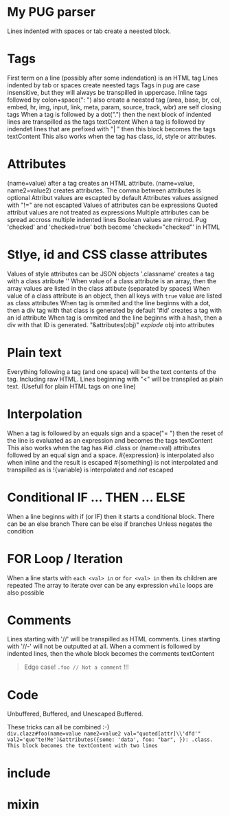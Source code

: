 # My PUG parser

Lines indented with spaces or tab create a neested block.

# Tags

First term on a line (possibly after some indendation) is an HTML tag
Lines indented by tab or spaces create neested tags
Tags in pug are case insensitive, but they will always be transpilled in uppercase.
Inline tags followed by colon+space(": ") also create a neested tag
(area, base, br, col, embed, hr, img, input, link, meta, param, source, track, wbr) are self closing tags
When a tag is followed by a dot(".") then the next block of indented lines are transpilled as the tags textContent
When a tag is followed by indendet lines that are prefixed with "| " then this block becomes the tags textContent
This also works when the tag has class, id, style or attributes.

# Attributes

(name=value) after a tag creates an HTML attribute.
(name=value, name2=value2) creates attributes. The comma between attributes is optional
Attribut values are escapted by default
Attributes values assigned with "!=" are not escapted
Values of attributes can be expressions
Quoted attribut values are not treated as expressions 
Multiple attributes can be spread accross multiple indented lines
Boolean values are mirrod. Pug 'checked' and 'checked=true' both become 'checked="checked"' in HTML

# Stlye, id and CSS classe attributes

Values of style attributes can be JSON objects
'.classname' creates a tag with a class atribute '<tag class="classname">' 
When value of a class attribute is an array, then the array values are listed in the class attibute (separated by spaces)
When value of a class attribute is an object, then all keys with `true` value are listed as class attributes
When tag is ommited and the line beginns with a dot, then a div tag with that class is generated by default
'#id' creates a tag with an id attribute
When tag is ommited and the line beginns with a hash, then a div with that ID is generated.
"&attributes(obj)" *explode* obj into attributes

# Plain text

Everything following a tag (and one space) will be the text contents of the tag. Including raw HTML.
Lines beginning with "<" will be transpiled as plain text. (Usefull for plain HTML tags on one line)

# Interpolation

When a tag is followed by an equals sign and a space("= ") then the reset of the line is evaluated as an expression and becomes the tags textContent
This also works when the tag has #id .class or (name=val) attributes followed by an equal sign and a space.
#{expression} is interpolated also when inline and the result is escaped
\#{something} is not interpolated and transpilled as is
!{variable} is interpolated and *not* escaped


# Conditional IF ... THEN ... ELSE

When a line beginns with if (or IF) then it starts a conditional block.
There can be an else branch
There can be else if branches
Unless negates the condition

# FOR Loop / Iteration

When a line starts with `each <val> in` or `for <val> in` then its children are repeated
The array to iterate over can be any expression
`while` loops are also possible

# Comments

Lines starting with '//' will be transpilled as HTML comments.
Lines starting with '//-' will not be outputted at all.
When a comment is followed by indented lines, then the whole block becomes the comments textContent 

 > Edge case!  `.foo // Not a comment` !!!

# Code

Unbuffered, Buffered, and Unescaped Buffered.

These tricks can all be combined :-)      
    ```
	div.clazz#foo(name=value name2=value2 val="quoted[attr]\\'dfd'" val2='quo"te!Me')&attributes({some: 'data', foo: "bar", }): .class.
	  This block becomes the textContent
	  with two lines
    ```

# include

# mixin
